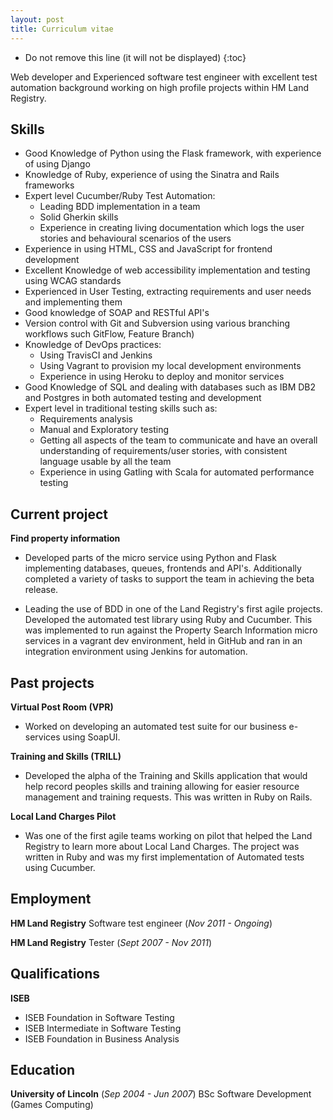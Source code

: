```yaml
---
layout: post
title: Curriculum vitae
---
```


* Do not remove this line (it will not be displayed)
{:toc}

Web developer and Experienced software test engineer with excellent test automation background working on high profile projects within HM Land Registry.

## Skills

* Good Knowledge of Python using the Flask framework, with experience of using Django
* Knowledge of Ruby, experience of using the Sinatra and Rails frameworks
* Expert level Cucumber/Ruby Test Automation:
    * Leading BDD implementation in a team
    * Solid Gherkin skills
    * Experience in creating living documentation which logs the user stories and behavioural scenarios of the users
* Experience in using HTML, CSS and JavaScript for frontend development
* Excellent Knowledge of web accessibility implementation and testing using WCAG standards
* Experienced in User Testing, extracting requirements and user needs and implementing them
* Good knowledge of SOAP and RESTful API's
* Version control with Git and Subversion using various branching workflows such GitFlow, Feature Branch)
* Knowledge of DevOps practices:
    * Using TravisCI and Jenkins
    * Using Vagrant to provision my local development environments
    * Experience in using Heroku to deploy and monitor services
* Good Knowledge of SQL and dealing with databases such as IBM DB2 and Postgres in both automated testing and development
* Expert level in traditional testing skills such as:
	* Requirements analysis
	* Manual and Exploratory testing
   * Getting all aspects of the team to communicate and have an overall understanding of requirements/user stories, with consistent language usable by all the team
    * Experience in using Gatling with Scala for automated performance testing


## Current project
**Find property information**

* Developed parts of the micro service using Python and Flask implementing databases, queues, frontends and API's.  Additionally completed a variety of tasks to support the team in achieving the beta release.

* Leading the use of BDD in one of the Land Registry's first agile projects.  Developed the automated test library using Ruby and Cucumber.  This was implemented to run against the Property Search Information micro services in a vagrant dev environment, held in GitHub and ran in an integration environment using Jenkins for automation.

## Past projects

**Virtual Post Room (VPR)**
* Worked on developing an automated test suite for our business e-services using SoapUI.

**Training and Skills (TRILL)**
* Developed the alpha of the Training and Skills application that would help record peoples skills and training allowing for easier resource management and training requests.  This was written in Ruby on Rails.

**Local Land Charges Pilot**
* Was one of the first agile teams working on pilot that helped the Land Registry to learn more about Local Land Charges.  The project was written in Ruby and was my first implementation of Automated tests using Cucumber.

## Employment

**HM Land Registry**
Software test engineer
(_Nov 2011 - Ongoing_)  

**HM Land Registry**
Tester
(_Sept 2007 - Nov 2011_)

## Qualifications

**ISEB**

* ISEB Foundation in Software Testing
* ISEB Intermediate in Software Testing
* ISEB Foundation in Business Analysis

## Education

**University of Lincoln**
(_Sep 2004 - Jun 2007_)
BSc Software Development (Games Computing)
